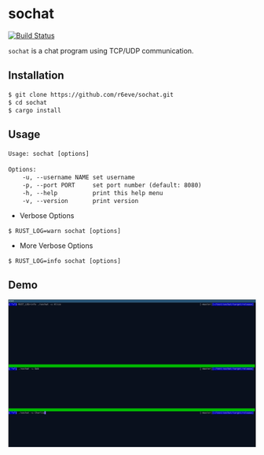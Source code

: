 sochat
======
[![Build Status](https://travis-ci.org/r6eve/sochat.svg?branch=master)](https://travis-ci.org/r6eve/sochat)

`sochat` is a chat program using TCP/UDP communication.

## Installation

```console
$ git clone https://github.com/r6eve/sochat.git
$ cd sochat
$ cargo install
```

## Usage

```
Usage: sochat [options]

Options:
    -u, --username NAME set username
    -p, --port PORT     set port number (default: 8080)
    -h, --help          print this help menu
    -v, --version       print version
```

- Verbose Options

```console
$ RUST_LOG=warn sochat [options]
```

- More Verbose Options

```console
$ RUST_LOG=info sochat [options]
```

## Demo

![Screen shot](https://raw.githubusercontent.com/r6eve/screenshots/master/sochat/sochat.gif)
